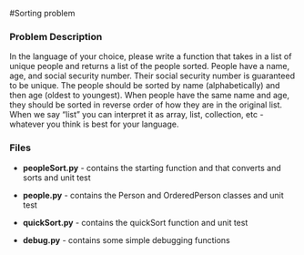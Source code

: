 
#Sorting problem
### Problem Description
In the language of your choice, please write a function that takes in a list of unique people and returns a list of the people sorted. People have a name, age, and social security number. Their social security number is guaranteed to be unique. The people should be sorted by name (alphabetically) and then age (oldest to youngest). When people have the same name and age, they should be sorted in reverse order of how they are in the original list. When we say “list” you can interpret it as array, list, collection, etc - whatever you think is best for your language.

### Files
* __peopleSort.py__ - contains the starting function and that converts and sorts and unit test 

* __people.py__ - contains the Person and OrderedPerson classes and unit test

* __quickSort.py__ - contains the quickSort function and unit test

* __debug.py__ - contains some simple debugging functions

